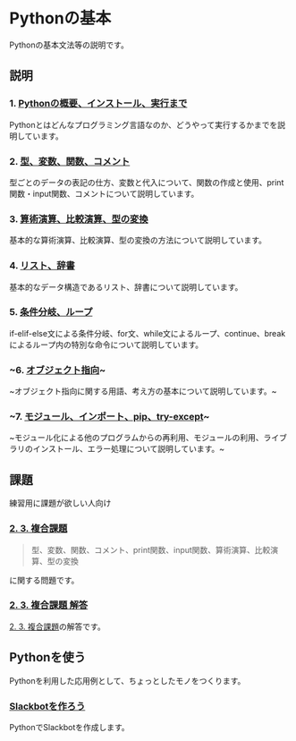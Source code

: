 # Pythonの基本
Pythonの基本文法等の説明です。

## 説明
### 1. [Pythonの概要、インストール、実行まで](./basic/1)
Pythonとはどんなプログラミング言語なのか、どうやって実行するかまでを説明しています。

### 2. [型、変数、関数、コメント](./basic/2)
型ごとのデータの表記の仕方、変数と代入について、関数の作成と使用、print関数・input関数、コメントについて説明しています。

### 3. [算術演算、比較演算、型の変換](./basic/3)
基本的な算術演算、比較演算、型の変換の方法について説明しています。

### 4. [リスト、辞書](./basic/4)
基本的なデータ構造であるリスト、辞書について説明しています。

### 5. [条件分岐、ループ](./basic/5)
if-elif-else文による条件分岐、for文、while文によるループ、continue、breakによるループ内の特別な命令について説明しています。

### ~6. [オブジェクト指向](./basic/)~
~オブジェクト指向に関する用語、考え方の基本について説明しています。~

### ~7. [モジュール、インポート、pip、try-except](./basic/)~
~モジュール化による他のプログラムからの再利用、モジュールの利用、ライブラリのインストール、エラー処理について説明しています。~


## 課題
練習用に課題が欲しい人向け

### [2. 3. 複合課題](./homework/2-3/question)
> 型、変数、関数、コメント、print関数、input関数、算術演算、比較演算、型の変換

に関する問題です。

### [2. 3. 複合課題 解答](./homework/2-3/answer)
[2. 3. 複合課題](./homework/2-3/question)の解答です。

## Pythonを使う
Pythonを利用した応用例として、ちょっとしたモノをつくります。

### [Slackbotを作ろう](./advance/slackbot)
PythonでSlackbotを作成します。

